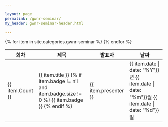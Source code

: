 ```yaml
---

layout: page
permalink: /gwnr-seminar/
my_header: gwnr-seminar-header.html

---
```


<div class="container">
<div class="table-responsive">
<table class="table table-striped table-hover">
  <thead>
    <tr>
      <th scope="col">회차</th>
      <th scope="col">제목</th>
      <th scope="col">발표자</th>
      <th scope="col">날짜</th>
    </tr>
  </thead>
  <tbody>
  {% for item in site.categories.gwnr-seminar %}
    <tr class="table-row" onclick="document.location = '{{ item.url }}';">
      <td>{{ item.Count }}</td>
      <td>
        {{ item.title }}
        {% if item.badge != nil and item.badge.size != 0 %}
          <span class="badge badge-primary">{{ item.badge }}</span>
        {% endif %}
      </td>
      <td>{{ item.presenter }}</td>
      <td>{{ item.date | date: "%Y"}}년 {{ item.date | date: "%m"}}월 {{ item.date | date: "%d"}}일
      </td>
    </tr>
    {% endfor %}
  </tbody>
</table>
</div>
</div>
